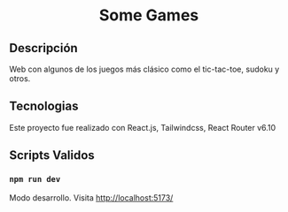 <h1 align='center'>Some Games</h1>

## Descripción

Web con algunos de los juegos más clásico como el tic-tac-toe, sudoku y otros.

## Tecnologias

Este proyecto fue realizado con React.js, Tailwindcss, React Router v6.10

## Scripts Validos

### `npm run dev`

Modo desarrollo.
Visita [http://localhost:5173/](http://localhost:5173/)
